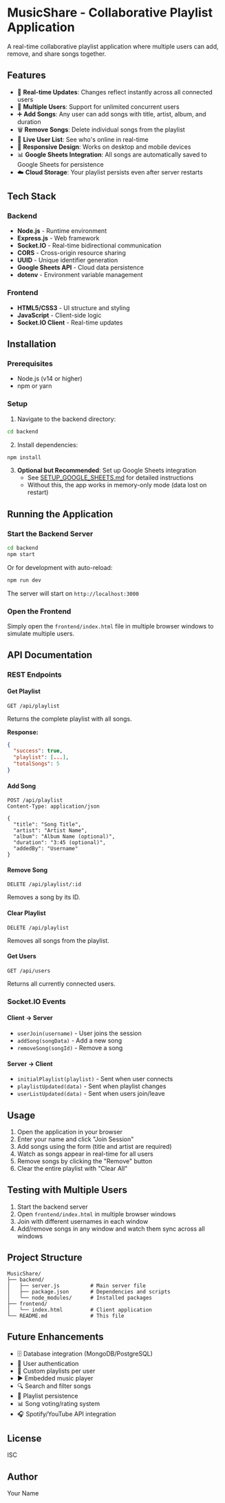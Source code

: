 # MusicShare - Collaborative Playlist Application

A real-time collaborative playlist application where multiple users can add, remove, and share songs together.

## Features

- 🎵 **Real-time Updates**: Changes reflect instantly across all connected users
- 👥 **Multiple Users**: Support for unlimited concurrent users
- ➕ **Add Songs**: Any user can add songs with title, artist, album, and duration
- 🗑️ **Remove Songs**: Delete individual songs from the playlist
- 🔄 **Live User List**: See who's online in real-time
- 📱 **Responsive Design**: Works on desktop and mobile devices
- 📊 **Google Sheets Integration**: All songs are automatically saved to Google Sheets for persistence
- ☁️ **Cloud Storage**: Your playlist persists even after server restarts

## Tech Stack

### Backend
- **Node.js** - Runtime environment
- **Express.js** - Web framework
- **Socket.IO** - Real-time bidirectional communication
- **CORS** - Cross-origin resource sharing
- **UUID** - Unique identifier generation
- **Google Sheets API** - Cloud data persistence
- **dotenv** - Environment variable management

### Frontend
- **HTML5/CSS3** - UI structure and styling
- **JavaScript** - Client-side logic
- **Socket.IO Client** - Real-time updates

## Installation

### Prerequisites
- Node.js (v14 or higher)
- npm or yarn

### Setup

1. Navigate to the backend directory:
```bash
cd backend
```

2. Install dependencies:
```bash
npm install
```

3. **Optional but Recommended**: Set up Google Sheets integration
   - See [SETUP_GOOGLE_SHEETS.md](SETUP_GOOGLE_SHEETS.md) for detailed instructions
   - Without this, the app works in memory-only mode (data lost on restart)

## Running the Application

### Start the Backend Server

```bash
cd backend
npm start
```

Or for development with auto-reload:
```bash
npm run dev
```

The server will start on `http://localhost:3000`

### Open the Frontend

Simply open the `frontend/index.html` file in multiple browser windows to simulate multiple users.

## API Documentation

### REST Endpoints

#### Get Playlist
```
GET /api/playlist
```
Returns the complete playlist with all songs.

**Response:**
```json
{
  "success": true,
  "playlist": [...],
  "totalSongs": 5
}
```

#### Add Song
```
POST /api/playlist
Content-Type: application/json

{
  "title": "Song Title",
  "artist": "Artist Name",
  "album": "Album Name (optional)",
  "duration": "3:45 (optional)",
  "addedBy": "Username"
}
```

#### Remove Song
```
DELETE /api/playlist/:id
```
Removes a song by its ID.

#### Clear Playlist
```
DELETE /api/playlist
```
Removes all songs from the playlist.

#### Get Users
```
GET /api/users
```
Returns all currently connected users.

### Socket.IO Events

#### Client → Server

- `userJoin(username)` - User joins the session
- `addSong(songData)` - Add a new song
- `removeSong(songId)` - Remove a song

#### Server → Client

- `initialPlaylist(playlist)` - Sent when user connects
- `playlistUpdated(data)` - Sent when playlist changes
- `userListUpdated(data)` - Sent when users join/leave

## Usage

1. Open the application in your browser
2. Enter your name and click "Join Session"
3. Add songs using the form (title and artist are required)
4. Watch as songs appear in real-time for all users
5. Remove songs by clicking the "Remove" button
6. Clear the entire playlist with "Clear All"

## Testing with Multiple Users

1. Start the backend server
2. Open `frontend/index.html` in multiple browser windows
3. Join with different usernames in each window
4. Add/remove songs in any window and watch them sync across all windows

## Project Structure

```
MusicShare/
├── backend/
│   ├── server.js          # Main server file
│   ├── package.json       # Dependencies and scripts
│   └── node_modules/      # Installed packages
├── frontend/
│   └── index.html         # Client application
└── README.md              # This file
```

## Future Enhancements

- 🗄️ Database integration (MongoDB/PostgreSQL)
- 🔐 User authentication
- 🎨 Custom playlists per user
- ▶️ Embedded music player
- 🔍 Search and filter songs
- 💾 Playlist persistence
- 📊 Song voting/rating system
- 🎧 Spotify/YouTube API integration

## License

ISC

## Author

Your Name

